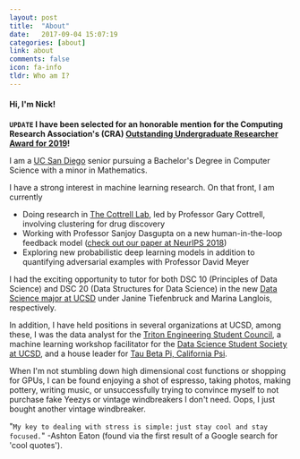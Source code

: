 ```yaml
---
layout: post
title:  "About"
date:   2017-09-04 15:07:19
categories: [about]
link: about
comments: false
icon: fa-info
tldr: Who am I?
---
```

#### Hi, I'm Nick!

__`UPDATE` I have been selected for an honorable mention for the Computing Research Association's (CRA) [Outstanding Undergraduate Researcher Award for 2019][CRA]!__

I am a [UC San Diego][contact] senior pursuing a Bachelor's Degree in Computer Science with a minor in Mathematics.

I have a strong interest in machine learning research.
On that front, I am currently
  * Doing research in [The Cottrell Lab][cottrell], led by Professor Gary Cottrell, involving clustering for drug discovery
  * Working with Professor Sanjoy Dasgupta on a new human-in-the-loop feedback model ([check out our paper at NeurIPS 2018][NeurIPS])
  * Exploring new probabilistic deep learning models in addition to quantifying adversarial examples with Professor David Meyer

I had the exciting opportunity to tutor for both DSC 10 (Principles of Data Science) and DSC 20 (Data Structures for Data Science) in the new [Data Science major at UCSD][dsc] under Janine Tiefenbruck and Marina Langlois, respectively.

In addition, I have held positions in several organizations at UCSD, among these, I was the data analyst for the [Triton Engineering Student Council][tesc], a machine learning workshop facilitator for the [Data Science Student Society at UCSD][ds3], and a house leader for [Tau Beta Pi, California Psi][tbp].

When I'm not stumbling down high dimensional cost functions or shopping for GPUs, I can be found enjoying a shot of espresso, taking photos, making pottery, writing music, or unsuccessfully trying to convince myself to not purchase fake Yeezys or vintage windbreakers I don't need. Oops, I just bought another vintage windbreaker.

<!--Besides academia, internships, caffeine, and ill-advised online purchases, I enjoy maintaining my Toyota Prius' radio volume within the first equivalence class of the congruence modulo 5 relation, and that's... That's about it really.-->

"`My key to dealing with stress is simple:` `just stay cool and stay focused.`" -Ashton Eaton (found via the first result of a Google search for 'cool quotes').

<!--more-->

[ucsd]: https://ucsd.edu/
[teradata]: http://www.teradata.com/
[cottrell]: http://cseweb.ucsd.edu/groups/guru/
[comeback]: https://the-comeback-community.appspot.com/
[dsc]: http://dsc.ucsd.edu/
[tesc]: http://tesc.ucsd.edu/
[ds3]: http://ds3.ucsd.edu/
[tbp]: http://tbp.ucsd.edu/
[contact]: /#contact
[NeurIPS]: http://papers.nips.cc/paper/7651-learning-from-discriminative-feature-feedback.pdf
[CRA]: https://cra.org/about/awards/outstanding-undergraduate-researcher-award/#2019
